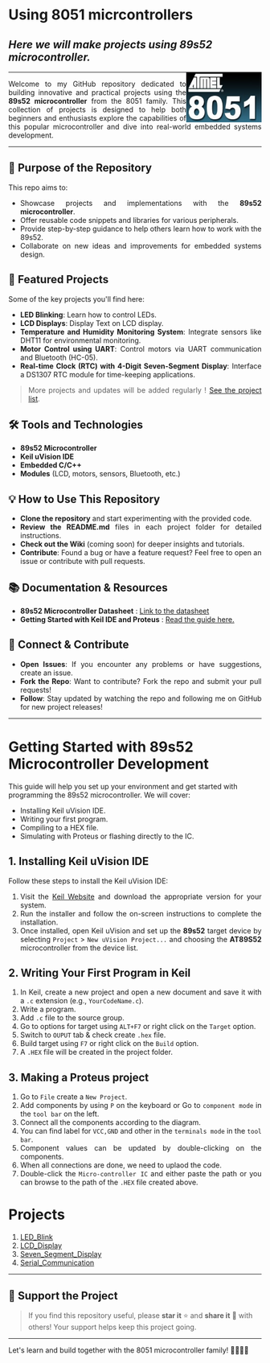 # Using 8051 micrcontrollers
***Here we will make projects using 89s52 microcontroller.***
----

<div align ="justify">

<img align = "right" width="150" height="100" src="./Docs/Cover.jpg">

----
Welcome to my GitHub repository dedicated to building innovative and practical projects using the **89s52 microcontroller** 
from the 8051 family. This collection of projects is designed to help both beginners and enthusiasts explore the capabilities of 
this popular microcontroller and dive into real-world embedded systems development.

----

## 🎯 Purpose of the Repository
This repo aims to:
- Showcase projects and implementations with the **89s52 microcontroller**.
- Offer reusable code snippets and libraries for various peripherals.
- Provide step-by-step guidance to help others learn how to work with the 89s52.
- Collaborate on new ideas and improvements for embedded systems design.

## 🚀 Featured Projects
Some of the key projects you'll find here:
- **LED Blinking**: Learn how to control LEDs.
- **LCD Displays**: Display Text on LCD display.
- **Temperature and Humidity Monitoring System**: Integrate sensors like DHT11 for environmental monitoring.
- **Motor Control using UART**: Control motors via UART communication and Bluetooth (HC-05).
- **Real-time Clock (RTC) with 4-Digit Seven-Segment Display**: Interface a DS1307 RTC module for time-keeping applications.

> More projects and updates will be added regularly !  [See the project list](#projects). 

## 🛠 Tools and Technologies
- **89s52 Microcontroller**
- **Keil uVision IDE**
- **Embedded C/C++**
- **Modules** (LCD, motors, sensors, Bluetooth, etc.)

## 💡 How to Use This Repository
- **Clone the repository** and start experimenting with the provided code.
- **Review the README.md** files in each project folder for detailed instructions.
- **Check out the Wiki** (coming soon) for deeper insights and tutorials.
- **Contribute**: Found a bug or have a feature request? Feel free to open an issue or contribute with pull requests.

## 📚 Documentation & Resources
- **89s52 Microcontroller Datasheet** : [Link to the datasheet](https://www.datasheetarchive.com/AT89S52-datasheet.html)
- **Getting Started with Keil IDE and Proteus** : [Read the guide here.](#getting-started-with-89s52-microcontroller-development)

## 💬 Connect & Contribute
- **Open Issues**: If you encounter any problems or have suggestions, create an issue.
- **Fork the Repo**: Want to contribute? Fork the repo and submit your pull requests!
- **Follow**: Stay updated by watching the repo and following me on GitHub for new project releases!

----
</div>

# Getting Started with 89s52 Microcontroller Development

This guide will help you set up your environment and get started with programming the 89s52 microcontroller. We will cover:
- Installing Keil uVision IDE.
- Writing your first program.
- Compiling to a HEX file.
- Simulating with Proteus or flashing directly to the IC.

<div align ="justify">

## 1. Installing Keil uVision IDE

Follow these steps to install the Keil uVision IDE:

1. Visit the [Keil Website](https://www.keil.com/download/product/) and download the appropriate version for your system.
2. Run the installer and follow the on-screen instructions to complete the installation.
3. Once installed, open Keil uVision and set up the **89s52** target device by selecting `Project` > `New uVision Project...` and choosing the **AT89S52** microcontroller from the device list.

## 2. Writing Your First Program in Keil

1. In Keil, create a new project and open a new document and save it with a `.c` extension (e.g., `YourCodeName.c`).
2. Write a program.
3. Add `.c` file to the source group.
4. Go to options for target using `ALT+F7` or right click on the `Target` option.  
5. Switch to `OUPUT` tab & check create `.hex` file.
6. Build target using `F7` or right click on the `Build` option.
7. A `.HEX` file will be created in the project folder.

## 3. Making a Proteus project 

1. Go to `File` create a `New Project`.
2. Add components by using `P` on the keyboard or Go to `component mode` in the `tool bar` on the left.
3. Connect all the components according to the diagram.
4. You can find label for `VCC,GND` and other in the `terminals mode` in the `tool bar`.
5. Component values can be updated by double-clicking on the components.
6. When all connections are done, we need to uplaod the code.
7. Double-click the `Micro-controller IC` and either paste the path or you can browse to the path of the `.HEX` file created above.

</div>

# Projects 

1. [LED_Blink](./Projects/LED_Blink/LED_Blink.md)
2. [LCD_Display](./Projects/Lcd_Display/Lcd_Display.md)
3. [Seven_Segment_Display](./Projects/Seven_Segment_Display/Seven_Segment_Display.md)
4. [Serial_Communication](./Projects/Serial_Communication/Serial_Communication.md)

----

## 🌟 Support the Project

> If you find this repository useful, please **star it** ⭐ and **share it** 📨 with others!  Your support helps keep this project going.

----

Let's learn and build together with the 8051 microcontroller family! 👨‍💻👩‍💻